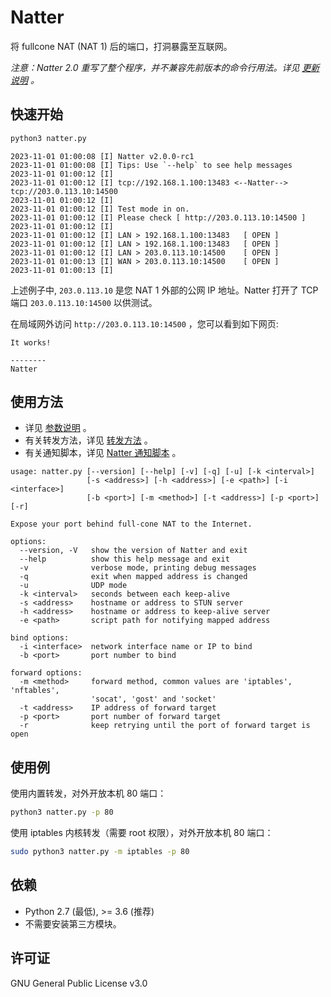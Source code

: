 # Natter

将 fullcone NAT (NAT 1) 后的端口，打洞暴露至互联网。

*注意：Natter 2.0 重写了整个程序，并不兼容先前版本的命令行用法。详见 [更新说明](upgrade.md) 。*


## 快速开始

```bash
python3 natter.py
```

```
2023-11-01 01:00:08 [I] Natter v2.0.0-rc1
2023-11-01 01:00:08 [I] Tips: Use `--help` to see help messages
2023-11-01 01:00:12 [I]
2023-11-01 01:00:12 [I] tcp://192.168.1.100:13483 <--Natter--> tcp://203.0.113.10:14500
2023-11-01 01:00:12 [I]
2023-11-01 01:00:12 [I] Test mode in on.
2023-11-01 01:00:12 [I] Please check [ http://203.0.113.10:14500 ]
2023-11-01 01:00:12 [I]
2023-11-01 01:00:12 [I] LAN > 192.168.1.100:13483   [ OPEN ]
2023-11-01 01:00:12 [I] LAN > 192.168.1.100:13483   [ OPEN ]
2023-11-01 01:00:12 [I] LAN > 203.0.113.10:14500    [ OPEN ]
2023-11-01 01:00:13 [I] WAN > 203.0.113.10:14500    [ OPEN ]
2023-11-01 01:00:13 [I]
```

上述例子中, `203.0.113.10` 是您 NAT 1 外部的公网 IP 地址。Natter 打开了 TCP 端口 `203.0.113.10:14500` 以供测试。

在局域网外访问 `http://203.0.113.10:14500` ，您可以看到如下网页:

```
It works!

--------
Natter
```


## 使用方法

- 详见 [参数说明](usage.md) 。
- 有关转发方法，详见 [转发方法](forward.md) 。
- 有关通知脚本，详见 [Natter 通知脚本](script.md) 。

```
usage: natter.py [--version] [--help] [-v] [-q] [-u] [-k <interval>]
                 [-s <address>] [-h <address>] [-e <path>] [-i <interface>]
                 [-b <port>] [-m <method>] [-t <address>] [-p <port>] [-r]

Expose your port behind full-cone NAT to the Internet.

options:
  --version, -V   show the version of Natter and exit
  --help          show this help message and exit
  -v              verbose mode, printing debug messages
  -q              exit when mapped address is changed
  -u              UDP mode
  -k <interval>   seconds between each keep-alive
  -s <address>    hostname or address to STUN server
  -h <address>    hostname or address to keep-alive server
  -e <path>       script path for notifying mapped address

bind options:
  -i <interface>  network interface name or IP to bind
  -b <port>       port number to bind

forward options:
  -m <method>     forward method, common values are 'iptables', 'nftables',
                  'socat', 'gost' and 'socket'
  -t <address>    IP address of forward target
  -p <port>       port number of forward target
  -r              keep retrying until the port of forward target is open
```


## 使用例

使用内置转发，对外开放本机 80 端口：

```bash
python3 natter.py -p 80
```

使用 iptables 内核转发（需要 root 权限），对外开放本机 80 端口：

```bash
sudo python3 natter.py -m iptables -p 80
```


## 依赖

- Python 2.7 (最低), >= 3.6 (推荐)
- 不需要安装第三方模块。


## 许可证

GNU General Public License v3.0
